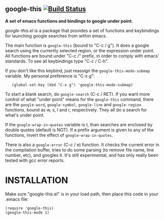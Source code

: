 google-this [![Build Status](https://secure.travis-ci.org/Bruce-Connor/emacs-google-this.png?branch=master)](http://travis-ci.org/Bruce-Connor/emacs-google-this)
------------------------

**A set of emacs functions and bindings to google under point.**

*google-this.el* is a package that provides a set of functions and keybindings for
launching google searches from within emacs.

The main function is `google-this` (bound to "C-c / g"). It does a
google search using the currently selected region, or the expression
under point. All functions are bound under "C-c /" prefix, in order to
comply with emacs' standards. To see all keybindings type "C-c / C-h".

If you don't like this keybind, just reassign the
`google-this-mode-submap` variable.
My personal preference is "C-x g":

       (global-set-key (kbd "C-x g") 'google-this-mode-submap)
       
To start a blank search, do `google-search` (C-c / RET). If you want
more control of what "under point" means for the `google-this`
command, there are the `google-word`, `google-symbol`, `google-line`
and `google-region` functions, bound as w, s, l and r, respectively.
They all do a search for what's under point.

If the `google-wrap-in-quotes` variable is t, than searches are
enclosed by double quotes (default is NOT). If a prefix argument is
given to any of the functions, invert the effect of
`google-wrap-in-quotes`.

There is also a `google-error` (C-c / e) function. It checks the
current error in the compilation buffer, tries to do some parsing (to
remove file name, line number, etc), and googles it. It's still
experimental, and has only really been tested with gcc error reports.

INSTALLATION
===

Make sure "google-this.el" is in your load path, then place this code
in your .emacs file:

	(require 'google-this)
	(google-this-mode 1)

